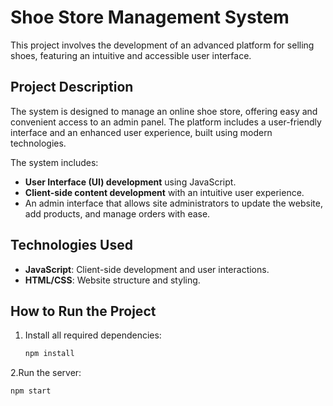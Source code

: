 # Shoe Store Management System

This project involves the development of an advanced platform for selling shoes, featuring an intuitive and accessible user interface.

## Project Description

The system is designed to manage an online shoe store, offering easy and convenient access to an admin panel. The platform includes a user-friendly interface and an enhanced user experience, built using modern technologies.

The system includes:
- **User Interface (UI) development** using JavaScript.
- **Client-side content development** with an intuitive user experience.
- An admin interface that allows site administrators to update the website, add products, and manage orders with ease.

## Technologies Used

- **JavaScript**: Client-side development and user interactions.
- **HTML/CSS**: Website structure and styling.


## How to Run the Project

1. Install all required dependencies:
   ```bash
   npm install
2.Run the server:
   ```bash
   npm start

